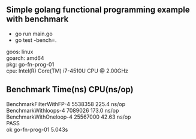 ## Simple golang functional programming example with benchmark 

- go run main.go
- go test -bench=.

goos: linux  
goarch: amd64  
pkg: go-fn-prog-01  
cpu: Intel(R) Core(TM) i7-4510U CPU @ 2.00GHz  

Benchmark                               Time(ns)        CPU(ns/op)
----------------------------------------------------------------------
BenchmarkFilterWithFP-4   	            5538358	        225.4 ns/op  
BenchmarkWithloops-4      	            7089026	        173.0 ns/op  
BenchmarkWithOneloop-4    	            25567000	    42.63 ns/op  
PASS  
ok  	go-fn-prog-01	5.043s  
